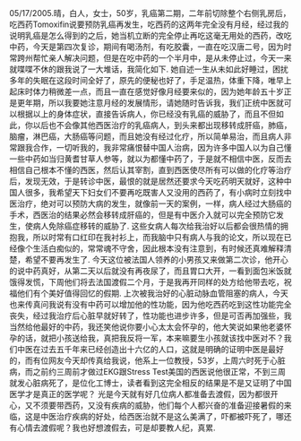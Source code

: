 05/17/2005.晴，白人，女士，50岁，乳癌第二期，二年前切除整个右侧乳房后，吃西药Tomoxifin说要预防乳癌再发生，吃西药的这两年完全没有月经，经过我的说明乳癌是怎么得到的之后，她当机立断的完全停止再吃这毫无用处的西药，改吃中药，今天是第四次复诊，期间有喝汤剂，有吃胶囊，一直在吃汉唐二号，因为时常跨州帮忙亲人解决问题，但是在吃中药的一个半月中，是从未停止过，今天一来就喋喋不休的跟我说了一大堆话，我简化如下.
她自述一生从未如此好睡过，困扰多年的失眠在这段时间全好了，原先的便秘也好了，手足温热，体重下降，唯早上起床时体力稍微差一点，而且一直在感觉好像月经要来似的，因为她年龄五十岁正是更年期，所以我要她注意月经的发展情形，请她随时告诉我，我们正统中医就可以根据以上的身体症状，直接告诉病人，你已经没有乳癌的威胁了，而且不但如此，你以后也不会像其他西医治疗的乳癌病人，到头来都出现移转成肝癌，肺癌，脑瘤，淋巴癌，大肠癌等问题，而且她没有经过化疗，所以简单易治，而且病人非常跟我合作，一切听我的，我非常痛恨替中国人治病，因为许多中国人以为自己懂一些中药如当归黄耆甘草人参等，就以为都懂中药了，于是就不相信中医，反而去相信自己根本不懂的西医，然后认其宰割，直到西医使尽所有可以做的化疗等治疗后，发现无效，于是转诊中医，最恨的就是居然还要求今天吃药明天就好，这种中国人很多，我希望天下妇女们不要再吃既害人又没用的西药了，有小病时立刻找中医治疗，绝对可以预防大病的发生，就像前一天的案例，一样，病人经过大肠癌的手术，西医治的结果必然会移转成肝癌的，但是有中医介入就可以完全预防它发生，使病人免除癌症移转的威胁了.
这些女病人每次给我治好以后都会很热情的拥抱我，所以时常有口红印在我衬衫上，而我脑中只有病人与我的论文，所以现在已经像个生活白痴似的，常常魂不守舍，因此根本没有注意到，有时候还真难解释清楚，希望不要再发生了.
今天这位被法国人领养的小男孩又来做第二次诊，他开心的说中药真好，从第二天以后就没有再夜尿了，而且胃口大开，一看到面包米饭就饿得发慌，下周他们将去法国渡假二个月，于是我再开同样的处方给他带去吃，祝福他们有个美好值得回忆的假期.
上次被我治好的心脏动脉血管阻塞的病人，今天也来传真问我说有没有中药可以增加他的性功能，因为他吃西药吃到这性功能完全丧失，经过我治疗后心脏早就好转了，性功能也进步许多，但是可否再加强些，我当然给他最好的中药，我还笑他说你要小心太太会怀孕的，他大笑说如果他老婆怀孕的话，就把小孩送给我，真把我反将一军，本来嘛要生小孩就该找中医对不？我们中医在过去五千年来已经创造出十六亿的人口，这就是明确的证明中医是最好的，而有位网友今天却传真给我说，他系上一位教授，53岁，上周六时死于心脏病，而之前约三周前才做过EKG跟Stress Test美国的西医说他很正常，不到三周就发心脏病死了，是位化工博士，读者看到这完全相反的结果是不是又证明了中国医学才是真正的医学呢？
光是今天就有好几位病人都准备去渡假，因为都很开心，又不须要带西药，又没有疾病的威胁，他们每个人都兴奋的准备迎接暑假的来临，这是中医治疗疾病的好处，给西医治就不是这么美满了，吓都被吓死了，哪还有心情去渡假呢？我也好想渡假去，可是却要教人纪，真累.